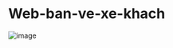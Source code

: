 # Web-ban-ve-xe-khach
![image](https://github.com/hoavy1803/Web-ban-ve-xe-khach/assets/121221786/ce6f4353-1eb1-4ee8-bd69-686661175e39)
